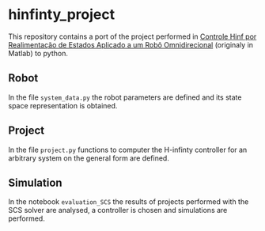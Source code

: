 # hinfinty_project
This repository contains a port of the project performed in [Controle Hinf por Realimentação de Estados Aplicado a um Robô Omnidirecional](https://www.dropbox.com/s/hyhj96dbqk2cops/TFG_Cezar_Lemos.pdf?dl=0) (originaly in Matlab) to python.

## Robot

In the file `system_data.py` the robot parameters are defined and its state space representation is obtained.

## Project

In the file `project.py` functions to computer the H-infinty controller for an arbitrary system on the general form are defined.

## Simulation

In the notebook `evaluation_SCS` the results of projects performed with the SCS solver are analysed, a controller is chosen and simulations are performed. 

## 